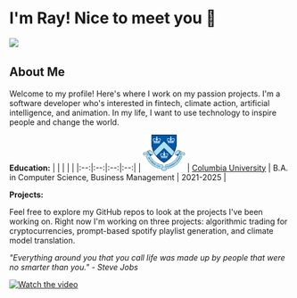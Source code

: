 # I'm Ray! Nice to meet you 👋

[![](https://img.shields.io/badge/LinkedIn-blue)](https://www.linkedin.com/in/raymond-forman-87191821a/)

## About Me

Welcome to my profile! Here's where I work on my passion projects. I'm a software developer who's interested in fintech, climate action, artificial intelligence, and animation. In my life, I want to use technology to inspire people and change the world. 

**Education:**
| | | | |
|:--:|:--:|:--:|:--:|
| <img width="75" src="./columbia.png" alt="Columbia"></img> | [Columbia University](https://www.columbia.edu/) | B.A. in Computer Science, Business Management | 2021-2025 |


**Projects:** 

Feel free to explore my GitHub repos to look at the projects I've been working on. Right now I'm working on three projects: algorithmic trading for cryptocurrencies, prompt-based spotify playlist generation, and climate model translation.

_"Everything around you that you call life was made up by people that were no smarter than you." - Steve Jobs_

[![Watch the video](https://img.youtube.com/vi/kYfNvmF0Bqw/0.jpg)](https://youtu.be/kYfNvmF0Bqw?si=k36tII0f5eApTav1&t=7)
